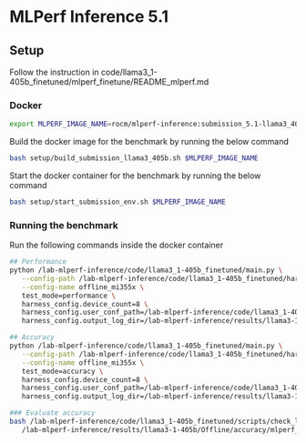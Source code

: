 # MLPerf Inference 5.1

## Setup

Follow the instruction in code/llama3_1-405b_finetuned/mlperf_finetune/README_mlperf.md

### Docker

```bash
export MLPERF_IMAGE_NAME=rocm/mlperf-inference:submission_5.1-llama3_405b
```

Build the docker image for the benchmark by running the below command

```bash
bash setup/build_submission_llama3_405b.sh $MLPERF_IMAGE_NAME
```

Start the docker container for the benchmark by running the below command

```bash
bash setup/start_submission_env.sh $MLPERF_IMAGE_NAME
```

### Running the benchmark

Run the following commands inside the docker container

``` bash
## Performance
python /lab-mlperf-inference/code/llama3_1-405b_finetuned/main.py \
   --config-path /lab-mlperf-inference/code/llama3_1-405b_finetuned/harness_llm/models/llama3-1-405b/ \
   --config-name offline_mi355x \
   test_mode=performance \
   harness_config.device_count=8 \
   harness_config.user_conf_path=/lab-mlperf-inference/code/llama3_1-405b_finetuned/user_mi355x.conf \
   harness_config.output_log_dir=/lab-mlperf-inference/results/llama3-1-405b/Offline/performance/run_1

## Accuracy
python /lab-mlperf-inference/code/llama3_1-405b_finetuned/main.py \
   --config-path /lab-mlperf-inference/code/llama3_1-405b_finetuned/harness_llm/models/llama3-1-405b/ \
   --config-name offline_mi355x \
   test_mode=accuracy \
   harness_config.device_count=8 \
   harness_config.user_conf_path=/lab-mlperf-inference/code/llama3_1-405b_finetuned/user_mi355x.conf \
   harness_config.output_log_dir=/lab-mlperf-inference/results/llama3-1-405b/Offline/accuracy

### Evaluate accuracy
bash /lab-mlperf-inference/code/llama3_1-405b_finetuned/scripts/check_llama3_accuracy_scores.sh \
   /lab-mlperf-inference/results/llama3-1-405b/Offline/accuracy/mlperf_log_accuracy.json
```
